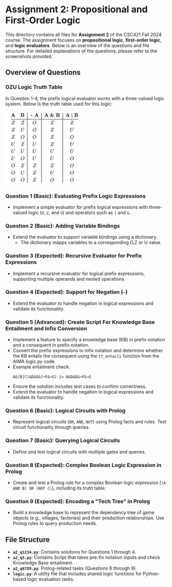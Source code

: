 # Assignment 2: Propositional and First-Order Logic

This directory contains all files for **Assignment 2** of the CSC421 Fall 2024 course. The assignment focuses on **propositional logic**, **first-order logic**, and **logic evaluators**. Below is an overview of the questions and file structure. For detailed explanations of the questions, please refer to the screenshots provided.

## Overview of Questions

### OZU Logic Truth Table
In Question 1-4, the prefix logical evaluator works with a three-valued logic system. Below is the truth table used for this logic:

![OZU Logic Truth Table](./OZU%20Logic%20Truth%20Table.PNG)

### Question 1 (Basic): Evaluating Prefix Logic Expressions
- Implement a simple evaluator for prefix logical expressions with three-valued logic (`O`, `Z`, and `U`) and operators such as `|` and `&`.

### Question 2 (Basic): Adding Variable Bindings
- Extend the evaluator to support variable bindings using a dictionary.
    - The dictionary mapps variables to a corresponding O,Z or U value.

### Question 3 (Expected): Recursive Evaluator for Prefix Expressions
- Implement a recursive evaluator for logical prefix expressions, supporting multiple operands and nested operations.

### Question 4 (Expected): Support for Negation (`~`)
- Extend the evaluator to handle negation in logical expressions and validate its functionality.

### Question 5 (Advanced): Create Script For Knowledge Base Entailment and Infix Conversion
- Implement a feature to specify a knowledge base (KB) in prefix notation and a consequent in prefix notation.
- Convert the prefix expressions to infix notation and determine whether the KB entails the consequent using the `tt_entails` function from the AIMA logic.py code.
- Example entailment check:
  ```
  A&(B|C)&D&E&(¬F&¬G) |= A&D&E&¬F&¬G
  ```
- Ensure the solution includes test cases to confirm correctness.
- Extend the evaluator to handle negation in logical expressions and validate its functionality.

### Question 6 (Basic): Logical Circuits with Prolog
- Represent logical circuits (`OR`, `AND`, `NOT`) using Prolog facts and rules. Test circuit functionality through queries.

### Question 7 (Basic): Querying Logical Circuits
- Define and test logical circuits with multiple gates and queries.

### Question 8 (Expected): Complex Boolean Logic Expression in Prolog
- Create and test a Prolog rule for a complex Boolean logic expression (`(A AND B) OR (NOT C)`), including its truth table.

### Question 9 (Expected): Encoding a "Tech Tree" in Prolog
- Build a knowledge base to represent the dependency tree of game objects (e.g., villages, factories) and their production relationships. Use Prolog rules to query production needs.

## File Structure
- **`a2_q1234.py`**: Contains solutions for Questions 1 through 4.
- **`a2_q5.py`**: Contains Script that takes pre-fix notation inputs and check Knowledge Base entailment.
- **`a2_q6789.py`**: Prolog-related tasks (Questions 6 through 9).
- **`logic.py`**: A utility file that includes shared logic functions for Python-based logic evaluation tasks.
